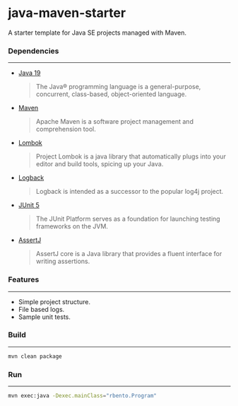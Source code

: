 # java-maven-starter

A starter template for Java SE projects managed with Maven.

### Dependencies
---

- [Java 19][1]
  > The Java® programming language is a general-purpose, concurrent, class-based, object-oriented language.
- [Maven][2]
  > Apache Maven is a software project management and comprehension tool.
- [Lombok][3]
  > Project Lombok is a java library that automatically plugs into your editor and build tools, spicing up your Java.
- [Logback][4]
  > Logback is intended as a successor to the popular log4j project.
- [JUnit 5][5]
  > The JUnit Platform serves as a foundation for launching testing frameworks on the JVM.
- [AssertJ][6]
  > AssertJ core is a Java library that provides a fluent interface for writing assertions.

### Features
---

- Simple project structure.
- File based logs.
- Sample unit tests.

### Build
---

```bash
mvn clean package
```

### Run
---

```bash
mvn exec:java -Dexec.mainClass="rbento.Program"
```
[1]: https://openjdk.org/projects/jdk/19/
[2]: https://maven.apache.org/download.cgi
[3]: https://projectlombok.org
[4]: https://logback.qos.ch
[5]: https://junit.org/junit5/
[6]: https://joel-costigliola.github.io/assertj/assertj-core.html
